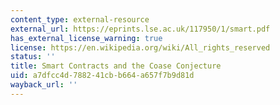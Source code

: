 ```yaml
---
content_type: external-resource
external_url: https://eprints.lse.ac.uk/117950/1/smart.pdf
has_external_license_warning: true
license: https://en.wikipedia.org/wiki/All_rights_reserved
status: ''
title: Smart Contracts and the Coase Conjecture
uid: a7dfcc4d-7882-41cb-b664-a657f7b9d81d
wayback_url: ''
---
```

